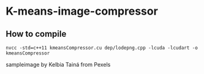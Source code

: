 # K-means-image-compressor
## How to compile
``nvcc -std=c++11 kmeansCompressor.cu dep/lodepng.cpp -lcuda -lcudart -o kmeansCompressor``

sampleimage by Kelbia Tainá from Pexels
